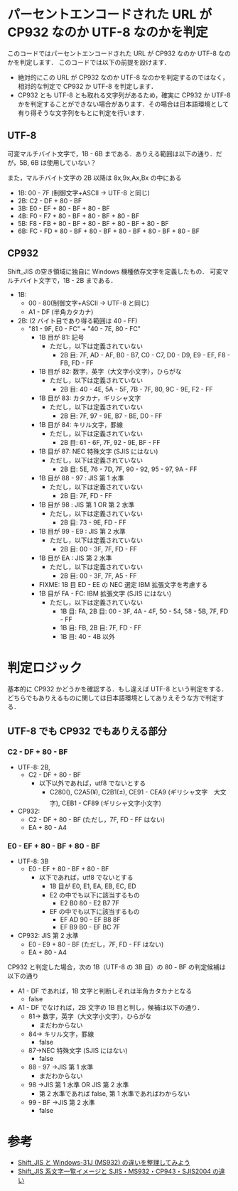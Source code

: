 # パーセントエンコードされた URL が CP932 なのか UTF-8 なのかを判定

このコードではパーセントエンコードされた URL が CP932 なのか UTF-8 なのかを判定します．
このコードでは以下の前提を設けます．

- 絶対的にこの URL が CP932 なのか UTF-8 なのかを判定するのではなく，相対的な判定で CP932 か UTF-8 を判定します．
- CP932 とも UTF-8 とも取れる文字列があるため，確実に CP932 か UTF-8 かを判定することができない場合があります．その場合は日本語環境として有り得そうな文字列をもとに判定を行います．

## UTF-8

可変マルチバイト文字で，1B - 6B まである．ありえる範囲は以下の通り．だが，5B, 6B は使用していない？

また，マルチバイト文字の 2B 以降は 8x,9x,Ax,Bx の中にある

- 1B: 00 - 7F (制御文字+ASCII → UTF-8 と同じ)
- 2B: C2 - DF + 80 - BF
- 3B: E0 - EF + 80 - BF + 80 - BF
- 4B: F0 - F7 + 80 - BF + 80 - BF + 80 - BF
- 5B: F8 - FB + 80 - BF + 80 - BF + 80 - BF + 80 - BF
- 6B: FC - FD + 80 - BF + 80 - BF + 80 - BF + 80 - BF + 80 - BF

## CP932

Shift_JIS の空き領域に独自に Windows 機種依存文字を定義したもの．
可変マルチバイト文字で，1B - 2B まである．

- 1B:
  - 00 - 80(制御文字+ASCII → UTF-8 と同じ)
  - A1 - DF (半角カタカナ)
- 2B: (2 バイト目であり得る範囲は 40 - FF)
  - "81 - 9F, E0 - FC" + "40 - 7E, 80 - FC"
    - 1B 目が 81: 記号
      - ただし，以下は定義されていない
        - 2B 目: 7F, AD - AF, B0 - B7, C0 - C7, D0 - D9, E9 - EF, F8 - FB, FD - FF
    - 1B 目が 82: 数字，英字（大文字小文字），ひらがな
      - ただし，以下は定義されていない
        - 2B 目: 40 - 4E, 5A - 5F, 7B - 7F, 80, 9C - 9E, F2 - FF
    - 1B 目が 83: カタカナ，ギリシャ文字
      - ただし，以下は定義されていない
        - 2B 目: 7F, 97 - 9E, B7 - BE, D0 - FF
    - 1B 目が 84: キリル文字，罫線
      - ただし，以下は定義されていない
        - 2B 目: 61 - 6F, 7F, 92 - 9E, BF - FF
    - 1B 目が 87: NEC 特殊文字 (SJIS にはない)
      - ただし，以下は定義されていない
        - 2B 目: 5E, 76 - 7D, 7F, 90 - 92, 95 - 97, 9A - FF
    - 1B 目が 88 - 97 : JIS 第 1 水準
      - ただし，以下は定義されていない
        - 2B 目: 7F, FD - FF
    - 1B 目が 98 : JIS 第 1 OR 第 2 水準
      - ただし，以下は定義されていない
        - 2B 目: 73 - 9E, FD - FF
    - 1B 目が 99 - E9 : JIS 第 2 水準
      - ただし，以下は定義されていない
        - 2B 目: 00 - 3F, 7F, FD - FF
    - 1B 目が EA : JIS 第 2 水準
      - ただし，以下は定義されていない
        - 2B 目: 00 - 3F, 7F, A5 - FF
    - FIXME: 1B 目 ED - EE の NEC 選定 IBM 拡張文字を考慮する
    - 1B 目が FA - FC: IBM 拡張文字 (SJIS にはない)
      - ただし，以下は定義されていない
        - 1B 目: FA, 2B 目: 00 - 3F, 4A - 4F, 50 - 54, 58 - 5B, 7F, FD - FF
        - 1B 目: FB, 2B 目: 7F, FD - FF
        - 1B 目: 40 - 4B 以外

# 判定ロジック

基本的に CP932 かどうかを確認する．もし違えば UTF-8 という判定をする．
どちらでもありえるものに関しては日本語環境としてありえそうな方で判定する．

## UTF-8 でも CP932 でもありえる部分

### C2 - DF + 80 - BF

- UTF-8: 2B,
  - C2 - DF + 80 - BF
    - 以下以外であれば，utf8 でないとする
      - C280(), C2A5(¥), C2B1(±), CE91 - CEA9 (ギリシャ文字　大文字), CEB1 - CF89 (ギリシャ文字小文字)
- CP932:
  - C2 - DF + 80 - BF (ただし，7F, FD - FF はない)
  - EA + 80 - A4

### E0 - EF + 80 - BF + 80 - BF

- UTF-8: 3B
  - E0 - EF + 80 - BF + 80 - BF
    - 以下であれば，utf8 でないとする
      - 1B 目が E0, E1, EA, EB, EC, ED
      - E2 の中でも以下に該当するもの
        - E2 B0 80 - E2 B7 7F
      - EF の中でも以下に該当するもの
        - EF AD 90 - EF B8 8F
        - EF B9 B0 - EF BC 7F
- CP932: JIS 第 2 水準
  - E0 - E9 + 80 - BF (ただし，7F, FD - FF はない)
  - EA + 80 - A4

CP932 と判定した場合，次の 1B（UTF-8 の 3B 目）の 80 - BF の判定候補は以下の通り

- A1 - DF であれば，1B 文字と判断しそれは半角カタカナとなる
  - false
- A1 - DF でなければ，2B 文字の 1B 目と判し，候補は以下の通り．
  - 81→ 数字，英字（大文字小文字），ひらがな
    - まだわからない
  - 84→ キリル文字，罫線
    - false
  - 87→NEC 特殊文字 (SJIS にはない)
    - false
  - 88 - 97 →JIS 第 1 水準
    - まだわからない
  - 98 →JIS 第 1 水準 OR JIS 第 2 水準
    - 第 2 水準であれば false, 第 1 水準であればわからない
  - 99 - BF →JIS 第 2 水準
    - false

# 参考

- [Shift_JIS と Windows-31J (MS932) の違いを整理してみよう](https://weblabo.oscasierra.net/shift_jis-windows31j/)
- [Shift_JIS 系文字一覧イメージと SJIS・MS932・CP943・SJIS2004 の違い](https://tools.m-bsys.com/ex/sjis.php)
